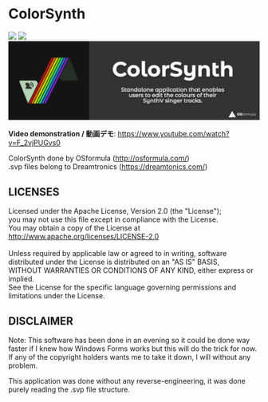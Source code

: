 # ColorSynth
![](https://img.shields.io/badge/version-1.3.1b-blue) ![](https://img.shields.io/badge/intended%20for-SynthV%20(.svp)-brightgreen)
![alt text](https://github.com/OSformula/ColorSynth/blob/master/01_ColorSynth.png)

**Video demonstration / 動画デモ**: https://www.youtube.com/watch?v=F_2vjPUGvs0

ColorSynth done by OSformula (http://osformula.com/)<br>
.svp files belong to Dreamtronics (https://dreamtonics.com/)

## LICENSES
Licensed under the Apache License, Version 2.0 (the "License");<br>
you may not use this file except in compliance with the License.<br>
You may obtain a copy of the License at<br>
    http://www.apache.org/licenses/LICENSE-2.0<br>
<br>
Unless required by applicable law or agreed to in writing, software<br>
distributed under the License is distributed on an "AS IS" BASIS,<br>
WITHOUT WARRANTIES OR CONDITIONS OF ANY KIND, either express or implied.<br>
See the License for the specific language governing permissions and<br>
limitations under the License.<br>

## DISCLAIMER
Note: This software has been done in an evening so it could be done way faster if I knew how Windows Forms works but this will do the trick for now.
If any of the copyright holders wants me to take it down, I will without any problem.

This application was done without any reverse-engineering, it was done purely reading the .svp file structure.

